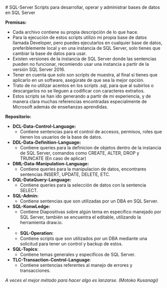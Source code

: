﻿﻿# SQL-Server
Scripts para desarrollar, operar y administrar bases de datos en SQL Server

**Premisas:**
* Cada archivo contiene su propia descripción de lo que hace.
* Para la ejecución de estos scripts utilizo mi propia base de datos llamada Developer, pero puedes ejecutarlos en cualquier base de datos, preferiblemente local y en una instancia de SQL Server, solo tienes que cambiar la base de datos para usar.
* Existen versiones de la instancia de SQL Server donde las sentencias pueden no funcionar, recomiendo usar una instancia a partir de la versión SQL Server 2016.
* Tener en cuenta que solo son scripts de muestra, al final si tienes que aplicarlo en un software, asegúrate de que sea la mejor opción.
* Trato de no utilizar acentos en los scripts .sql, para que al subirlos o descargarlos no se lleguen a codificar con caracteres extraños.
* Estos scripts se han ido generando a partir de mi experiencia, y de manera clara muchas referencias encontradas especialmente de Microsoft además de enseñanzas aprendidas.

**Repositorio:**
* **DCL-Data-Control-Language:**
  * Contiene sentencias para el control de accesos, permisos, roles que tienen los usuarios de la base de datos.
* **DDL-Data-Definition-Language:**
  * Contiene queries para la definicion de objetos dentro de la instancia de SQL Server, comandos como CREATE, ALTER, DROP y TRUNCATE (En caso de aplicar)
* **DML-Data-Manipulation-Language:**
  * Contiene queries para la manipulacion de datos, encontrares sentencias INSERT, UPDATE, DELETE, ETC.
* **DQL-DataQuery-Language:**
  * Contiene queries para la selección de datos con la sentencia SELECT.
* **SQL-Admin:**
  * Contiene sentencias que son utilizadas por un DBA en SQL Server.
* **SQL-KonwLedge:**
  * Contiene Diapositivas sobre algún tema en especifico manejado por SQL Server, también se encuentra el editable, utilizando la herramienta draw.io.
* * **SQL-Operation:**
  * Contiene scripts que son utilizados por un DBA mediante una solicitud para tener un control y backup de estos.
* **SQL-Topics**: 
  * Contiene temas generales y especificos de SQL Server.
* **TLC-Transaction-Control-Language**: 
  * Contiene sentencias referentes al manejo de errores y transacciones.

_A veces el mejor método para hacer algo es lanzarse. (Motoko Kusanagi)_
